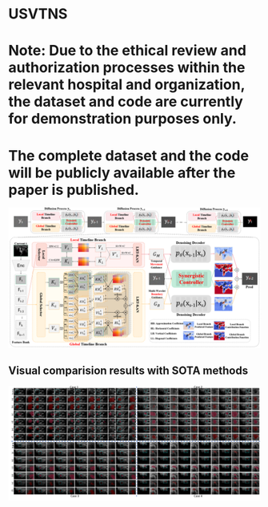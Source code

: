 # USVTNS

# Note: Due to the ethical review and authorization processes within the relevant hospital and organization, the dataset and code are currently for demonstration purposes only.

# The complete dataset and the code will be publicly available after the paper is published.
![alt text](pipline/pipeline.png)

## Visual comparision results with SOTA methods
![alt text](visual_comparison/visual_comparision-zoom2-1.png)

